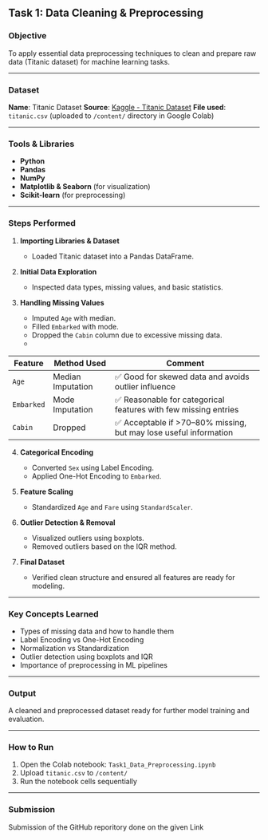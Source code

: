 ##  Task 1: Data Cleaning & Preprocessing

###  Objective

To apply essential data preprocessing techniques to clean and prepare raw data (Titanic dataset) for machine learning tasks.

---

###  Dataset

**Name**: Titanic Dataset
**Source**: [Kaggle - Titanic Dataset](https://www.kaggle.com/datasets/yasserh/titanic-dataset)
**File used**: `titanic.csv` (uploaded to `/content/` directory in Google Colab)

---

###  Tools & Libraries

* **Python**
* **Pandas**
* **NumPy**
* **Matplotlib & Seaborn** (for visualization)
* **Scikit-learn** (for preprocessing)

---

###  Steps Performed

1. **Importing Libraries & Dataset**

   * Loaded Titanic dataset into a Pandas DataFrame.

2. **Initial Data Exploration**

   * Inspected data types, missing values, and basic statistics.

3. **Handling Missing Values**

   * Imputed `Age` with median.
   * Filled `Embarked` with mode.
   * Dropped the `Cabin` column due to excessive missing data.
   * 
| Feature    | Method Used       | Comment                                                          |
| ---------- | ----------------- | ---------------------------------------------------------------- |
| `Age`      | Median Imputation | ✅ Good for skewed data and avoids outlier influence              |
| `Embarked` | Mode Imputation   | ✅ Reasonable for categorical features with few missing entries   |
| `Cabin`    | Dropped           | ✅ Acceptable if >70–80% missing, but may lose useful information |



4. **Categorical Encoding**

   * Converted `Sex` using Label Encoding.
   * Applied One-Hot Encoding to `Embarked`.

5. **Feature Scaling**

   * Standardized `Age` and `Fare` using `StandardScaler`.

6. **Outlier Detection & Removal**

   * Visualized outliers using boxplots.
   * Removed outliers based on the IQR method.

7. **Final Dataset**

   * Verified clean structure and ensured all features are ready for modeling.

---

###  Key Concepts Learned

* Types of missing data and how to handle them
* Label Encoding vs One-Hot Encoding
* Normalization vs Standardization
* Outlier detection using boxplots and IQR
* Importance of preprocessing in ML pipelines

---

###  Output

A cleaned and preprocessed dataset ready for further model training and evaluation.

---

###  How to Run

1. Open the Colab notebook: `Task1_Data_Preprocessing.ipynb`
2. Upload `titanic.csv` to `/content/`
3. Run the notebook cells sequentially

---

###  Submission

Submission of the GitHub reporitory done on the given Link 
